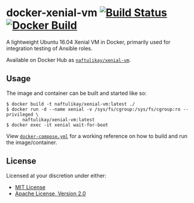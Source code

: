 # docker-xenial-vm [![Build Status][travis.svg]][travis] [![Docker Build][docker.svg]][docker]

A lightweight Ubuntu 16.04 Xenial VM in Docker, primarily used for integration testing of Ansible roles.

Available on Docker Hub as [`naftulikay/xenial-vm`][docker].

## Usage

The image and container can be built and started like so:

```
$ docker build -t naftulikay/xenial-vm:latest ./
$ docker run -d --name xenial -v /sys/fs/cgroup:/sys/fs/cgroup:ro --privileged \
      naftulikay/xenial-vm:latest
$ docker exec -it xenial wait-for-boot
```

View [`docker-compose.yml`](./docker-compose.yml) for a working reference on how to build and run the image/container.

## License

Licensed at your discretion under either:

 - [MIT License](./LICENSE-MIT)
 - [Apache License, Version 2.0](./LICENSE-APACHE)

 [docker]: https://hub.docker.com/r/naftulikay/xenial-vm/
 [docker.svg]: https://img.shields.io/docker/automated/naftulikay/xenial-vm.svg?maxAge=2592000
 [travis]: https://travis-ci.org/naftulikay/docker-xenial-vm/
 [travis.svg]: https://travis-ci.org/naftulikay/docker-xenial-vm.svg?branch=master
